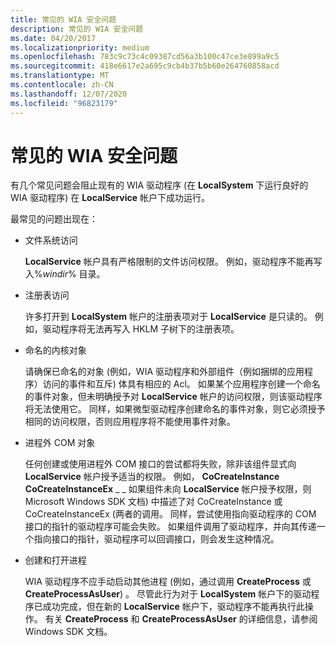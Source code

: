 ```yaml
---
title: 常见的 WIA 安全问题
description: 常见的 WIA 安全问题
ms.date: 04/20/2017
ms.localizationpriority: medium
ms.openlocfilehash: 783c9c73c4c09387cd56a3b100c47ce3e899a9c5
ms.sourcegitcommit: 418e6617e2a695c9cb4b37b5b60e264760858acd
ms.translationtype: MT
ms.contentlocale: zh-CN
ms.lasthandoff: 12/07/2020
ms.locfileid: "96823179"
---
```

# <a name="common-wia-security-problems"></a>常见的 WIA 安全问题





有几个常见问题会阻止现有的 WIA 驱动程序 (在 **LocalSystem** 下运行良好的 WIA 驱动程序) 在 **LocalService** 帐户下成功运行。

最常见的问题出现在：

-   文件系统访问

    **LocalService** 帐户具有严格限制的文件访问权限。 例如，驱动程序不能再写入%*windir*% 目录。

-   注册表访问

    许多打开到 **LocalSystem** 帐户的注册表项对于 **LocalService** 是只读的。 例如，驱动程序将无法再写入 HKLM 子树下的注册表项。

-   命名的内核对象

    请确保已命名的对象 (例如，WIA 驱动程序和外部组件（例如捆绑的应用程序）访问的事件和互斥) 体具有相应的 Acl。 如果某个应用程序创建一个命名的事件对象，但未明确授予对 **LocalService** 帐户的访问权限，则该驱动程序将无法使用它。 同样，如果微型驱动程序创建命名的事件对象，则它必须授予相同的访问权限，否则应用程序将不能使用事件对象。

-   进程外 COM 对象

    任何创建或使用进程外 COM 接口的尝试都将失败，除非该组件显式向 **LocalService** 帐户授予适当的权限。 例如， **CoCreateInstance** **CoCreateInstanceEx** \_ \_ 如果组件未向 **LocalService** 帐户授予权限，则 Microsoft Windows SDK 文档) 中描述了对 CoCreateInstance 或 CoCreateInstanceEx (两者的调用。 同样，尝试使用指向驱动程序的 COM 接口的指针的驱动程序可能会失败。 如果组件调用了驱动程序，并向其传递一个指向接口的指针，驱动程序可以回调接口，则会发生这种情况。

-   创建和打开进程

    WIA 驱动程序不应手动启动其他进程 (例如，通过调用 **CreateProcess** 或 **CreateProcessAsUser**) 。 尽管此行为对于 **LocalSystem** 帐户下的驱动程序已成功完成，但在新的 **LocalService** 帐户下，驱动程序不能再执行此操作。 有关 **CreateProcess** 和 **CreateProcessAsUser** 的详细信息，请参阅 Windows SDK 文档。

 

 




